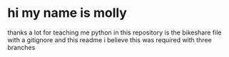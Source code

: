 # hi my name is molly
thanks a lot for teaching me python 
in this repository is the bikeshare file with a gitignore and this readme 
i believe this was required with three branches 

